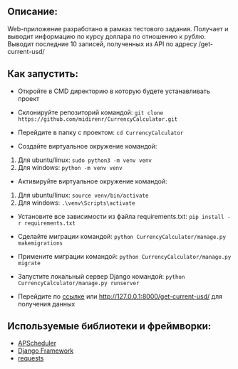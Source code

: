 ## Описание:
Web-приложение разработано в рамках тестового задания. Получает и выводит информацию по курсу доллара по отношению к рублю. Выводит последние 10 записей, полученных из API по адресу /get-current-usd/

## Как запустить:
- Откройте в CMD директорию в которую будете устанавливать проект
- Склонируйте репозиторий командой: ```git clone https://github.com/midirenr/CurrencyCalculator.git```

- Перейдите в папку с проектом: ```cd CurrencyCalculator```

- Создайте виртуальное окружение командой:
1) Для ubuntu/linux: ```sudo python3 -m venv venv```
2) Для windows: ```python -m venv venv```

- Активируйте виртуальное окружение командой:
1) Для ubuntu/linux: ```source venv/bin/activate```
2) Для windows: ```.\venv\Scripts\activate```

- Установите все зависимости из файла requirements.txt: ```pip install -r requirements.txt```

- Сделайте миграции командой: ```python CurrencyCalculator/manage.py makemigrations```

- Примените миграции командой: ```python CurrencyCalculator/manage.py migrate```

- Запустите локальный сервер Django командой: ```python CurrencyCalculator/manage.py runserver```

- Перейдите по [ссылке](http://127.0.0.1:8000/get-current-usd/) или http://127.0.0.1:8000/get-current-usd/ для получения данных

## Используемые библиотеки и фреймворки:
- [APScheduler](https://pypi.org/project/APScheduler/)
- [Django Framework](https://www.djangoproject.com/)
- [requests](https://requests.readthedocs.io/en/latest/)
